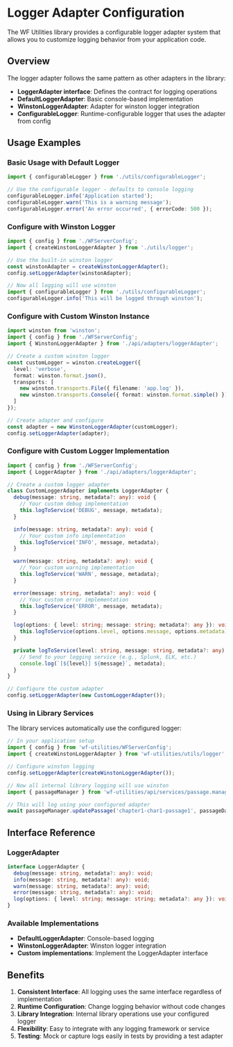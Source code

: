 # Logger Adapter Configuration

The WF Utilities library provides a configurable logger adapter system that allows you to customize logging behavior from your application code.

## Overview

The logger adapter follows the same pattern as other adapters in the library:
- **LoggerAdapter interface**: Defines the contract for logging operations
- **DefaultLoggerAdapter**: Basic console-based implementation 
- **WinstonLoggerAdapter**: Adapter for winston logger integration
- **ConfigurableLogger**: Runtime-configurable logger that uses the adapter from config

## Usage Examples

### Basic Usage with Default Logger

```typescript
import { configurableLogger } from './utils/configurableLogger';

// Use the configurable logger - defaults to console logging
configurableLogger.info('Application started');
configurableLogger.warn('This is a warning message');
configurableLogger.error('An error occurred', { errorCode: 500 });
```

### Configure with Winston Logger

```typescript
import { config } from './WFServerConfig';
import { createWinstonLoggerAdapter } from './utils/logger';

// Use the built-in winston logger
const winstonAdapter = createWinstonLoggerAdapter();
config.setLoggerAdapter(winstonAdapter);

// Now all logging will use winston
import { configurableLogger } from './utils/configurableLogger';
configurableLogger.info('This will be logged through winston');
```

### Configure with Custom Winston Instance

```typescript
import winston from 'winston';
import { config } from './WFServerConfig';
import { WinstonLoggerAdapter } from './api/adapters/loggerAdapter';

// Create a custom winston logger
const customLogger = winston.createLogger({
  level: 'verbose',
  format: winston.format.json(),
  transports: [
    new winston.transports.File({ filename: 'app.log' }),
    new winston.transports.Console({ format: winston.format.simple() })
  ]
});

// Create adapter and configure
const adapter = new WinstonLoggerAdapter(customLogger);
config.setLoggerAdapter(adapter);
```

### Configure with Custom Logger Implementation

```typescript
import { config } from './WFServerConfig';
import { LoggerAdapter } from './api/adapters/loggerAdapter';

// Create a custom logger adapter
class CustomLoggerAdapter implements LoggerAdapter {
  debug(message: string, metadata?: any): void {
    // Your custom debug implementation
    this.logToService('DEBUG', message, metadata);
  }

  info(message: string, metadata?: any): void {
    // Your custom info implementation
    this.logToService('INFO', message, metadata);
  }

  warn(message: string, metadata?: any): void {
    // Your custom warning implementation
    this.logToService('WARN', message, metadata);
  }

  error(message: string, metadata?: any): void {
    // Your custom error implementation
    this.logToService('ERROR', message, metadata);
  }

  log(options: { level: string; message: string; metadata?: any }): void {
    this.logToService(options.level, options.message, options.metadata);
  }

  private logToService(level: string, message: string, metadata?: any): void {
    // Send to your logging service (e.g., Splunk, ELK, etc.)
    console.log(`[${level}] ${message}`, metadata);
  }
}

// Configure the custom adapter
config.setLoggerAdapter(new CustomLoggerAdapter());
```

### Using in Library Services

The library services automatically use the configured logger:

```typescript
// In your application setup
import { config } from 'wf-utilities/WFServerConfig';
import { createWinstonLoggerAdapter } from 'wf-utilities/utils/logger';

// Configure winston logging
config.setLoggerAdapter(createWinstonLoggerAdapter());

// Now all internal library logging will use winston
import { passageManager } from 'wf-utilities/api/services/passage.manager';

// This will log using your configured adapter
await passageManager.updatePassage('chapter1-char1-passage1', passageData);
```

## Interface Reference

### LoggerAdapter

```typescript
interface LoggerAdapter {
  debug(message: string, metadata?: any): void;
  info(message: string, metadata?: any): void;
  warn(message: string, metadata?: any): void;
  error(message: string, metadata?: any): void;
  log(options: { level: string; message: string; metadata?: any }): void;
}
```

### Available Implementations

- **DefaultLoggerAdapter**: Console-based logging
- **WinstonLoggerAdapter**: Winston logger integration
- **Custom implementations**: Implement the LoggerAdapter interface

## Benefits

1. **Consistent Interface**: All logging uses the same interface regardless of implementation
2. **Runtime Configuration**: Change logging behavior without code changes
3. **Library Integration**: Internal library operations use your configured logger
4. **Flexibility**: Easy to integrate with any logging framework or service
5. **Testing**: Mock or capture logs easily in tests by providing a test adapter
